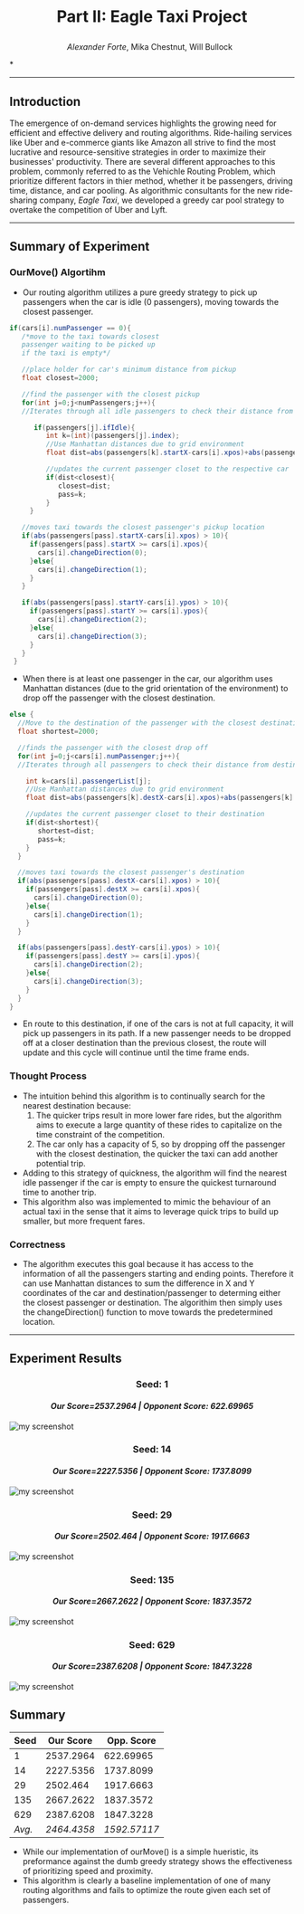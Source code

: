 # <p align="center"> **Part II: Eagle Taxi Project**  </p>
*<p align="center"> Alexander Forte*, Mika Chestnut, Will Bullock   </p>*

___
## **Introduction**
The emergence of on-demand services highlights the growing need for efficient and effective delivery and routing algorithms. Ride-hailing services like Uber and e-commerce giants like Amazon all strive to find the most lucrative and resource-sensitive strategies in order to maximize their businesses' productivity. There are several different approaches to this problem, commonly referred to as the Vehichle Routing Problem, which prioritize different factors in thier method, whether it be passengers, driving time, distance, and car pooling. As algorithmic consultants for the new ride-sharing company, *Eagle Taxi*, we developed a greedy car pool strategy to overtake the competition of Uber and Lyft.

___
## **Summary of Experiment**
### OurMove() Algortihm
* Our routing algorithm utilizes a pure greedy strategy to pick up passengers when the car is idle (0 passengers), moving towards the closest passenger.

```java
if(cars[i].numPassenger == 0){
   /*move to the taxi towards closest
   passenger waiting to be picked up
   if the taxi is empty*/

   //place holder for car's minimum distance from pickup
   float closest=2000;

   //find the passenger with the closest pickup
   for(int j=0;j<numPassengers;j++){
   //Iterates through all idle passengers to check their distance from the car's current position

      if(passengers[j].ifIdle){
         int k=(int)(passengers[j].index);
         //Use Manhattan distances due to grid environment
         float dist=abs(passengers[k].startX-cars[i].xpos)+abs(passengers[k].startY-cars[i].ypos);

         //updates the current passenger closet to the respective car
         if(dist<closest){
            closest=dist;
            pass=k;
         }
     }

   //moves taxi towards the closest passenger's pickup location
   if(abs(passengers[pass].startX-cars[i].xpos) > 10){
     if(passengers[pass].startX >= cars[i].xpos){
       cars[i].changeDirection(0);
     }else{
       cars[i].changeDirection(1);
     }
   }

   if(abs(passengers[pass].startY-cars[i].ypos) > 10){
     if(passengers[pass].startY >= cars[i].ypos){
       cars[i].changeDirection(2);
     }else{
       cars[i].changeDirection(3);
     }
   }
 }
 ```
   * When there is at least one passenger in the car, our algorithm uses Manhattan distances (due to the grid orientation of the environment) to drop off the passenger with the closest destination.
  ```java
  else {
    //Move to the destination of the passenger with the closest destination
    float shortest=2000;

    //finds the passenger with the closest drop off
    for(int j=0;j<cars[i].numPassenger;j++){
    //Iterates through all passengers to check their distance from destination

      int k=cars[i].passengerList[j];
      //Use Manhattan distances due to grid environment
      float dist=abs(passengers[k].destX-cars[i].xpos)+abs(passengers[k].destY-cars[i].ypos);

      //updates the current passenger closet to their destination
      if(dist<shortest){
         shortest=dist;
         pass=k;
      }
    }

    //moves taxi towards the closest passenger's destination
    if(abs(passengers[pass].destX-cars[i].xpos) > 10){
      if(passengers[pass].destX >= cars[i].xpos){
        cars[i].changeDirection(0);
      }else{
        cars[i].changeDirection(1);
      }
    }

    if(abs(passengers[pass].destY-cars[i].ypos) > 10){
      if(passengers[pass].destY >= cars[i].ypos){
        cars[i].changeDirection(2);
      }else{
        cars[i].changeDirection(3);
      }
    }
  }
  ```
   * En route to this destination, if one of the cars is not at full capacity, it will pick up passengers in its path. If a new passenger needs to be dropped off at a closer destination than the previous closest, the route will update and this cycle will continue until the time frame ends.

### Thought Process
* The intuition behind this algorithm is to continually search for the nearest destination because:
  1. The  quicker trips result in more lower fare rides, but the algorithm aims to execute a large quantity of these rides to capitalize on the time constraint of the competition.
  2. The car only has a capacity of 5, so by dropping off the passenger with the closest destination, the quicker the taxi can add another potential trip.
* Adding to this strategy of quickness, the algorithm will find the nearest idle passenger if the car is empty to ensure the quickest turnaround time to another trip.
* This algorithm also was implemented to mimic the behaviour of an actual taxi in the sense that it aims to leverage quick trips to build up smaller, but more frequent fares.

### Correctness

* The algorithm executes this goal because it has access to the information of all the passengers starting and ending points. Therefore it can use Manhattan distances to sum the difference in X and Y coordinates of the car and destination/passenger to determing either the closest passenger or destination. The algorithim then simply uses the changeDirection() function to move towards the predetermined location.

***
## **Experiment Results**
### <p align="center">Seed: 1</p>
#### <p align="center">*Our Score=2537.2964  |  Opponent Score: 622.69965*</p>
![my screenshot](https://github.com/bullockw/AlgorithmsProj_II/blob/master/TaxiSeed-1.png)


### <p align="center">Seed: 14</p>
#### <p align="center">*Our Score=2227.5356  |  Opponent Score: 1737.8099*</p>
![my screenshot](https://github.com/bullockw/AlgorithmsProj_II/blob/master/TaxiSeed-14.png)

### <p align="center">Seed: 29</p>
#### <p align="center">*Our Score=2502.464  |  Opponent Score: 1917.6663*</p>
![my screenshot](https://github.com/bullockw/AlgorithmsProj_II/blob/master/TaxiSeed-29.png)

### <p align="center">Seed: 135</p>
#### <p align="center">*Our Score=2667.2622  |  Opponent Score: 1837.3572*</p>
![my screenshot](https://github.com/bullockw/AlgorithmsProj_II/blob/master/TaxiSeed-135.png)

### <p align="center">Seed: 629</p>
#### <p align="center">*Our Score=2387.6208  |  Opponent Score: 1847.3228*</p>
![my screenshot](https://github.com/bullockw/AlgorithmsProj_II/blob/master/TaxiSeed-629.png)

## Summary

Seed | Our Score | Opp. Score|
---  |  ---        |  ----|
1 | 2537.2964 | 622.69965
14 |2227.5356 | 1737.8099
29 | 2502.464 | 1917.6663
135 | 2667.2622 | 1837.3572
629 |2387.6208 | 1847.3228
*Avg.* | *2464.4358* | *1592.57117*

 * While our implementation of ourMove() is a simple hueristic, its preformance against the dumb greedy strategy shows the effectiveness of prioritizing speed and proximity.
 * This algorithm is clearly a baseline implementation of one of many routing algorithms and fails to optimize the route given each set of passengers.
